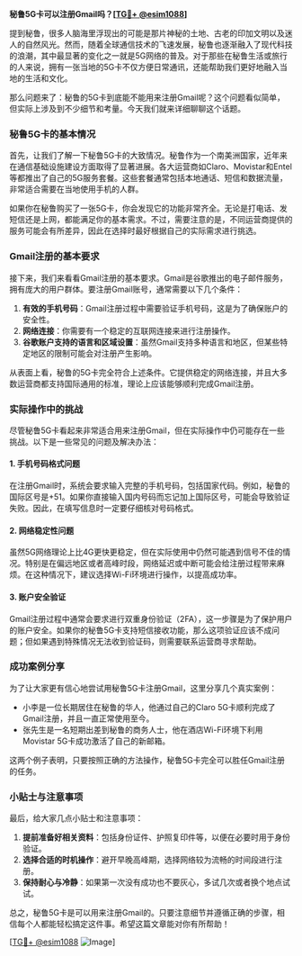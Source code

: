 **秘鲁5G卡可以注册Gmail吗？[[TG💪+ @esim1088](https://t.me/s/esim1088)]**

提到秘鲁，很多人脑海里浮现出的可能是那片神秘的土地、古老的印加文明以及迷人的自然风光。然而，随着全球通信技术的飞速发展，秘鲁也逐渐融入了现代科技的浪潮，其中最显著的变化之一就是5G网络的普及。对于那些在秘鲁生活或旅行的人来说，拥有一张当地的5G卡不仅方便日常通讯，还能帮助我们更好地融入当地的生活和文化。

那么问题来了：秘鲁的5G卡到底能不能用来注册Gmail呢？这个问题看似简单，但实际上涉及到不少细节和考量。今天我们就来详细聊聊这个话题。

### 秘鲁5G卡的基本情况

首先，让我们了解一下秘鲁5G卡的大致情况。秘鲁作为一个南美洲国家，近年来在通信基础设施建设方面取得了显著进展。各大运营商如Claro、Movistar和Entel等都推出了自己的5G服务套餐。这些套餐通常包括本地通话、短信和数据流量，非常适合需要在当地使用手机的人群。

如果你在秘鲁购买了一张5G卡，你会发现它的功能非常齐全。无论是打电话、发短信还是上网，都能满足你的基本需求。不过，需要注意的是，不同运营商提供的服务可能会有所差异，因此在选择时最好根据自己的实际需求进行挑选。

### Gmail注册的基本要求

接下来，我们来看看Gmail注册的基本要求。Gmail是谷歌推出的电子邮件服务，拥有庞大的用户群体。要注册Gmail账号，通常需要以下几个条件：

1. **有效的手机号码**：Gmail注册过程中需要验证手机号码，这是为了确保账户的安全性。
2. **网络连接**：你需要有一个稳定的互联网连接来进行注册操作。
3. **谷歌账户支持的语言和区域设置**：虽然Gmail支持多种语言和地区，但某些特定地区的限制可能会对注册产生影响。

从表面上看，秘鲁的5G卡完全符合上述条件。它提供稳定的网络连接，并且大多数运营商都支持国际通用的标准，理论上应该能够顺利完成Gmail注册。

### 实际操作中的挑战

尽管秘鲁5G卡看起来非常适合用来注册Gmail，但在实际操作中仍可能存在一些挑战。以下是一些常见的问题及解决办法：

#### 1. 手机号码格式问题
在注册Gmail时，系统会要求输入完整的手机号码，包括国家代码。例如，秘鲁的国际区号是+51。如果你直接输入国内号码而忘记加上国际区号，可能会导致验证失败。因此，在填写信息时一定要仔细核对号码格式。

#### 2. 网络稳定性问题
虽然5G网络理论上比4G更快更稳定，但在实际使用中仍然可能遇到信号不佳的情况。特别是在偏远地区或者高峰时段，网络延迟或中断可能会给注册过程带来麻烦。在这种情况下，建议选择Wi-Fi环境进行操作，以提高成功率。

#### 3. 账户安全验证
Gmail注册过程中通常会要求进行双重身份验证（2FA），这一步骤是为了保护用户的账户安全。如果你的秘鲁5G卡支持短信接收功能，那么这项验证应该不成问题；但如果遇到特殊情况无法收到验证码，则需要联系运营商寻求帮助。

### 成功案例分享

为了让大家更有信心地尝试用秘鲁5G卡注册Gmail，这里分享几个真实案例：

- 小李是一位长期居住在秘鲁的华人，他通过自己的Claro 5G卡顺利完成了Gmail注册，并且一直正常使用至今。
- 张先生是一名短期出差到秘鲁的商务人士，他在酒店Wi-Fi环境下利用Movistar 5G卡成功激活了自己的新邮箱。

这两个例子表明，只要按照正确的方法操作，秘鲁5G卡完全可以胜任Gmail注册的任务。

### 小贴士与注意事项

最后，给大家几点小贴士和注意事项：

1. **提前准备好相关资料**：包括身份证件、护照复印件等，以便在必要时用于身份验证。
2. **选择合适的时机操作**：避开早晚高峰期，选择网络较为流畅的时间段进行注册。
3. **保持耐心与冷静**：如果第一次没有成功也不要灰心，多试几次或者换个地点试试。

总之，秘鲁5G卡是可以用来注册Gmail的。只要注意细节并遵循正确的步骤，相信每个人都能轻松搞定这件事。希望这篇文章能对你有所帮助！

[[TG💪+ @esim1088](https://t.me/s/esim1088) ![Image](https://i.postimg.cc/4NQfJmqS/Snipaste-2025-05-13-00-14-12.png)]